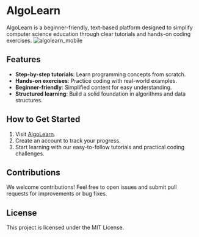 # AlgoLearn

AlgoLearn is a beginner-friendly, text-based platform designed to simplify computer science education through clear tutorials and hands-on coding exercises.
![algolearn_mobile](https://github.com/user-attachments/assets/16f7f653-eae5-4bfd-a351-bcdfe1c15e95)

## Features

- **Step-by-step tutorials**: Learn programming concepts from scratch.
- **Hands-on exercises**: Practice coding with real-world examples.
- **Beginner-friendly**: Simplified content for easy understanding.
- **Structured learning**: Build a solid foundation in algorithms and data structures.

## How to Get Started

1. Visit [AlgoLearn](https://algolearnn.netlify.app/).
2. Create an account to track your progress.
3. Start learning with our easy-to-follow tutorials and practical coding challenges.

## Contributions

We welcome contributions! Feel free to open issues and submit pull requests for improvements or bug fixes.

## License

This project is licensed under the MIT License.
